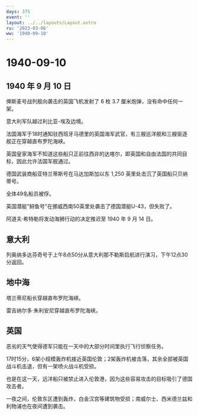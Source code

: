 ```yaml
---
days: 375
event: ''
layout: ../../layouts/Layout.astro
ru: '2023-03-06'
ww: '1940-09-10'
---
```


# 1940-09-10

## 1940 年 9 月 10 日

俾斯麦号战列舰向袭击的英国飞机发射了 6 枚 3.7
厘米炮弹，没有命中任何一架。

意大利军队越过利比亚-埃及边境。

法国海军于18时通知驻西班牙马德里的英国海军武官，有三艘巡洋舰和三艘驱逐舰正在穿越直布罗陀海峡。

英国皇家海军不知道这些船只正前往西非的达喀尔，即英国和自由法国的共同目标，因此允许法国军舰通过。

德国武装商船亚特兰蒂斯号在马达加斯加以东 1,250
英里处击沉了英国船只贝纳蒂号。

全体49名船员被俘。

英国潜艇"鲟鱼号"在挪威西南50英里处袭击了德国潜艇U-43，但失败了。

阿道夫·希特勒将发动海狮行动的决定推迟至 1940 年 9 月 14 日。

## 意大利

列奥纳多达芬奇号于上午8点50分从意大利那不勒斯启航进行演习，下午12点30分返回。

## 地中海

塔兰蒂尼船长穿越直布罗陀海峡。

雷吉纳尔多·朱利安尼穿越直布罗陀海峡。

## 英国

恶劣的天气使得德军只能在一天中的大部分时间里执行飞行侦察任务。

17时15分，6架小规模轰炸机接近英国伦敦；2架轰炸机被击落，其余全部被英国战斗机击退，但有一架喷火战斗机受损。

也是在这一天，远洋船只被禁止进入伦敦港，因为这些容易攻击的目标吸引了德国攻击者。

一夜之间，伦敦东区遭到轰炸，白金汉宫等建筑物受损；南威尔士、西米德兰兹和利物浦也在夜间遭到袭击。